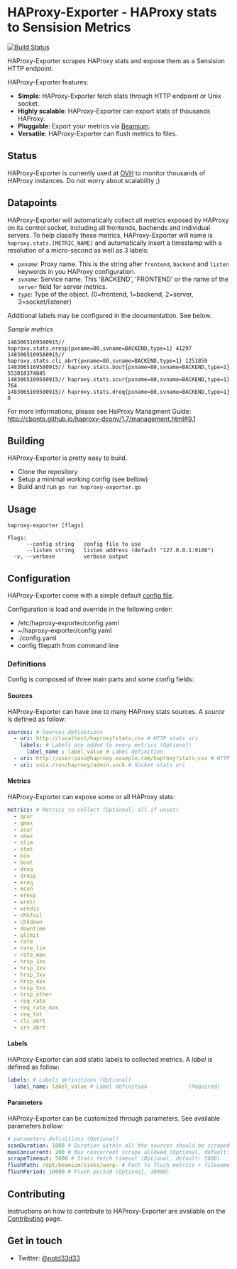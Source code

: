 # HAProxy-Exporter - HAProxy stats to Sensision Metrics
[![Build Status](https://travis-ci.org/runabove/haproxy-exporter.svg?branch=master)](https://travis-ci.org/runabove/haproxy-exporter)

HAProxy-Exporter scrapes HAProxy stats and expose them as a Sensision HTTP endpoint.

HAProxy-Exporter features:
 - **Simple**: HAProxy-Exporter fetch stats through HTTP endpoint or Unix socket.
 - **Highly scalable**: HAProxy-Exporter can export stats of thousands HAProxy.
 - **Pluggable**: Export your metrics via [Beamium](https://github.com/runabove/beamium).
 - **Versatile**: HAProxy-Exporter can flush metrics to files.

## Status

HAProxy-Exporter is currently used at [OVH](https://www.ovh.com) to monitor thousands of HAProxy instances.
Do not worry about scalability ;)

## Datapoints

HAProxy-Exporter will automatically collect all metrics exposed by HAProxy on its
control socket, including all frontends, bachends and individual servers. To help
classify these metrics, HAProxy-Exporter will name is ``haproxy.stats.[METRIC_NAME]`` and
automatically insert a timestamp with a resolution of a micro-second as well as 3 labels:

- *``pxname``*: Proxy name. This is the string after ``frontend``, ``backend`` and ``listen`` keywords in you HAProxy configuration.
- *``svname``*: Service name. This 'BACKEND', 'FRONTEND' or the name of the ``server`` field for server metrics.
- *``type``*: Type of the object. (0=frontend, 1=backend, 2=server, 3=socket/listener)

Additional labels may be configured in the documentation. See below.

*Sample metrics*
```
1483065169580915// haproxy.stats.eresp{pxname=80,svname=BACKEND,type=1} 41297
1483065169580915// haproxy.stats.cli_abrt{pxname=80,svname=BACKEND,type=1} 1251859
1483065169580915// haproxy.stats.bout{pxname=80,svname=BACKEND,type=1} 553018374845
1483065169580915// haproxy.stats.scur{pxname=80,svname=BACKEND,type=1} 764
1483065169580915// haproxy.stats.dreq{pxname=80,svname=BACKEND,type=1} 0
```

For more informations, please see HaProxy Managment Guide: http://cbonte.github.io/haproxy-dconv/1.7/management.html#9.1

## Building

HAProxy-Exporter is pretty easy to build.
 - Clone the repository
 - Setup a minimal working config (see bellow)
 - Build and run `go run haproxy-exporter.go`

## Usage
```
haproxy-exporter [flags]

Flags:
      --config string   config file to use
      --listen string   listen address (default "127.0.0.1:9100")
  -v, --verbose         verbose output
```

## Configuration
HAProxy-Exporter come with a simple default [config file](config.yaml).

Configuration is load and override in the following order:
 - /etc/haproxy-exporter/config.yaml
 - ~/haproxy-exporter/config.yaml
 - ./config.yaml
 - config filepath from command line

### Definitions
Config is composed of three main parts and some config fields:

#### Sources
HAProxy-Exporter can have one to many HAProxy stats sources. A *source* is defined as follow:
``` yaml
sources: # Sources definitions
  - uri: http://localhost/haproxy?stats;csv # HTTP stats uri
    labels: # Labels are added to every metrics (Optional)
      label_name : label_value # Label definition
  - uri: http://user:pass@haproxy.example.com/haproxy?stats;csv # HTTP with basic auth stats uri
  - uri: unix:/run/haproxy/admin.sock # Socket stats uri
```

#### Metrics
HAProxy-Exporter can expose some or all HAProxy stats:
``` yaml
metrics: # Metrics to collect (Optional, all if unset)
  - qcur
  - qmax
  - scur
  - smax
  - slim
  - stot
  - bin
  - bout
  - dreq
  - dresp
  - ereq
  - econ
  - eresp
  - wretr
  - wredis
  - chkfail
  - chkdown
  - downtime
  - qlimit
  - rate
  - rate_lim
  - rate_max
  - hrsp_1xx
  - hrsp_2xx
  - hrsp_3xx
  - hrsp_4xx
  - hrsp_5xx
  - hrsp_other
  - req_rate
  - req_rate_max
  - req_tot
  - cli_abrt
  - srv_abrt
```

#### Labels
HAProxy-Exporter can add static labels to collected metrics. A *label* is defined as follow:
``` yaml
labels: # Labels definitions (Optional)
  label_name: label_value # Label definition             (Required)
```

#### Parameters
HAProxy-Exporter can be customized through parameters. See available parameters bellow:
``` yaml
# parameters definitions (Optional)
scanDuration: 1000 # Duration within all the sources should be scraped (Optional, default: 1000)
maxConcurrent: 200 # Max concurrent scrape allowed (Optional, default: 50)
scrapeTimeout: 5000 # Stats fetch timeout (Optional, default: 5000)
flushPath: /opt/beamium/sinks/warp- # Path to flush metrics + filename header (Optional, default: no flush)
flushPeriod: 10000 # Flush period (Optional, 10000)
```

## Contributing
Instructions on how to contribute to HAProxy-Exporter are available on the [Contributing][Contributing] page.

## Get in touch

- Twitter: [@notd33d33](https://twitter.com/notd33d33)

[Contributing]: CONTRIBUTING.md
